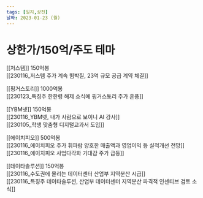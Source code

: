 ```yaml
---
tags: [일지,상천]
날짜: 2023-01-23 (월)
---
```


# 상한가/150억/주도 테마

[[저스템]] 150억봉   
[[230116_저스템 주가 계속 뜀박질, 23억 규모 공급 계약 체결]]   

[[핑거스토리]] 1000억봉   
[[230123_특징주 한한령 해제 소식에 핑거스토리 주가 훈풍]]   

[[YBM넷]] 150억봉   
[[230116_YBM넷, 내가 사람으로 보이니 AI 강사]]   
[[230105_학생 맞춤형 디지털교과서 도입]]   

[[에이치피오]] 500억봉   
[[230116_에이치피오 주가 휘파람 양호한 매출액과 영업이익 등 실적개선 전망]]   
[[230116_에이치피오 사업다각화 기대감 주가 급등]]   

[[데이타솔루션]] 150억봉   
[[230116_수도권에 몰리는 데이터센터 산업부 지역분산 시급]]   
[[230116_특징주 데이타솔루션, 산업부 데이터센터 지역분산 파격적 인센티브 검토 소식]]   

